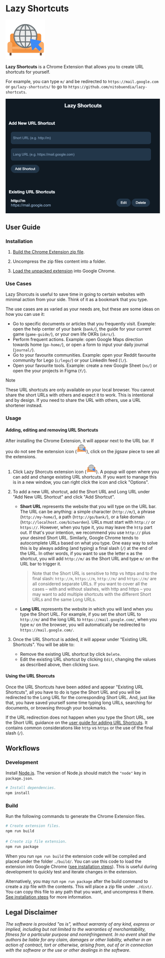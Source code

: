 # Lazy Shortcuts

![Lazy Shortcuts Icon](./src/img/extension-icon-128.png "Lazy Shorcuts Icon")

**Lazy Shortcuts** is a Chrome Extension that allows you to create URL shortcuts for
yourself.

For example, you can type `m/` and be redirected to `https://mail.google.com` or
`go/lazy-shortcuts/` to go to `https://github.com/nitobuendia/lazy-shortcuts`.

![Lazy Shortcuts Preview](./docs/extension-popup.png "Lazy Shorcuts Preview")

## User Guide

### Installation

1.  [Build the Chrome Extension zip file](#build).

1.  Uncompress the zip files content into a folder.

1.  [Load the unpacked extension](https://developer.chrome.com/docs/extensions/get-started/tutorial/hello-world#load-unpacked)
    into Google Chrome.

### Use Cases

Lazy Shorcuts is useful to save time in going to certain websites with minimal
action from your side. Think of it as a bookmark that you type.

The use cases are as varied as your needs are, but these are some ideas on how
you can use it:

*   Go to specific documents or articles that you frequently visit.
    Example: open the help center of your bank (`bank/`), the guide for your
    current game (`game-guide/`), or your own life OKRs (`okrs/`).
*   Perform frequent actions. Example: open Google Maps direction towards home
    (`go-home/`), or open a form to input your daily journal (`journal/`).
*   Go to your favourite communities. Example: open your Reddit favourite
    community for Lego (`c/lego/`) or your LinkedIn feed (`l/`).
*   Open your favourite tools. Example: create a new Google Sheet (`ns/`) or
    open the your projects in Figma (`f/`).

> [!NOTE]
> These URL shortcuts are only available on your local browser. You cannot share
> the short URLs with others and expect it to work. This is intentional and by
> design. If you need to share the URL with others, use a URL shortener instead.

### Usage

#### Adding, editing and removing URL Shortcuts

After installing the Chrome Extension, it will appear next to the URL bar. If
you do not see the extension icon
(![Lazy Shortcuts Icon](./src/img/extension-icon-32.png "Lazy Shorcuts Icon")), click on the jigsaw piece to see all the extensions.

1.  Click Lazy Shorcuts extension icon
    (![Lazy Shortcuts Icon](./src/img/extension-icon-32.png "Lazy Shorcuts Icon")).
    A popup will open where you can add and change existing URL shortcuts.
    If you want to manage this is in a new window, you can right click the icon
    and click "Options".

1.  To add a new URL shortcut, add the Short URL and Long URL under "Add New URL
    Shortcut" and click "Add Shortcut".

    *   **Short URL** represents the website that you will type on the URL bar.
        The URL can be anything: a simple character (`http://m/`), a phrase
        (`http://my-home/`), a path (`http://go/bank/`), or a fake domain
        (`http://localhost.com/bitwarden`). URLs must start with `http://` or
        `https://`. However, when you type it, you may leave the `http` part
        out. If that's your intention, we recommend you use `http://` plus your
        desired Short URL. Similarly, Google Chrome tends to autocomplete URLs
        based on what you type. One easy way to solve this is by always adding
        (and typing) a final slash (`/`) at the end of the URL. In other words,
        if you want to use the letter `m` as the shortcut, you will add
        `http://m/` as the Short URL and type `m/` on the URL bar to trigger it.

        > Note that the Short URL is sensitive to http vs https and to the final
        > slash: `http://m`, `https://m`, `http://m/` and `https://m/` are
        > all considered separate URLs. If you want to cover all the cases –
        > with and without slashes, with http and https – you may want to add
        > multiple shortcuts with the different Short URLs and the same Long
        > URLs.

    *   **Long URL** represents the website in which you will land when you type
        the Short URL. For example, if you set the short URL to `http://m/` and
        the long URL to `https://mail.google.com/`, when you type `m/` on the
        browser, you will automatically be redirected to
        `https://mail.google.com/`.

1.  Once the URL Shortcut is added, it will appear under "Existing URL
    Shortcuts". You will be able to:

    *   Remove the existing URL shortcut by click `Delete`.
    *   Edit the existing URL shortcut by clicking `Edit`, changing the values
        as described above, then clicking `Save`.

#### Using the URL Shorcuts

Once the URL Shortcuts have been added and appear "Existing URL Shortcuts", all
you have to do is type the Short URL and you will be redirected to the Long URL
for the corresponding Short URL. And, just like that, you have saved yourself
some time typing long URLs, searching for documents, or browsing through your
bookmarks.

If the URL redirection does not happen when you type the Short URL, see the
Short URL guidance on the
[user guide for adding URL Shortcuts](#adding-editing-and-removing-url-shortcuts).
It contains common considerations like `http` vs `https` or the use of the final
slash (`/`).

## Workflows

### Development

Install [Node.js](https://nodejs.org/en). The version of Node.js should match
the `"node"` key in `package.json`.

```sh
# Install dependencies.
npm install
```

### Build

Run the following commands to generate the Chrome Extension files.

```sh
# Create extension files.
npm run build

# Create zip file extension.
npm run package
```

When you run `npm run build` the extension code will be compiled and placed
under the folder `./build/`. You can use this code to load the extension into
Google Chrome ([see installation steps](#installation)). This is useful during
development to quickly test and iterate changes in the extension.

Alternatively, you may run `npm run package` after the build command to create
a zip file with the contents. This will place a zip file under `./dist/`. You
can copy this file to any path that you want, and uncompress it there.
[See installation steps](#installation) for more information.

## Legal Disclaimer

*The software is provided "as is", without warranty of any kind, express or
implied, including but not limited to the warranties of merchantability, fitness
for a particular purpose and noninfringement. In no event shall the authors be
liable for any claim, damages or other liability, whether in an action of
contract, tort or otherwise, arising from, out of or in connection with the
software or the use or other dealings in the software.*
